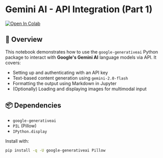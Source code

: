 # Gemini AI - API Integration (Part 1)

[![Open In Colab](https://colab.research.google.com/github/Biswajeetsahu13/gemini_ai/blob/main/gemini_ai_part1.ipynb)](https://colab.research.google.com/github/Biswajeetsahu13/gemini_ai/blob/main/gemini_ai_part1.ipynb)

## 🚀 Overview

This notebook demonstrates how to use the `google-generativeai` Python package to interact with **Google's Gemini AI** language models via API. It covers:

- Setting up and authenticating with an API key
- Text-based content generation using `gemini-2.0-flash`
- Formatting the output using Markdown in Jupyter
- (Optionally) Loading and displaying images for multimodal input

## 📦 Dependencies

- `google-generativeai`
- `PIL` (Pillow)
- `IPython.display`

Install with:

```bash
pip install -q -U google-generativeai Pillow
